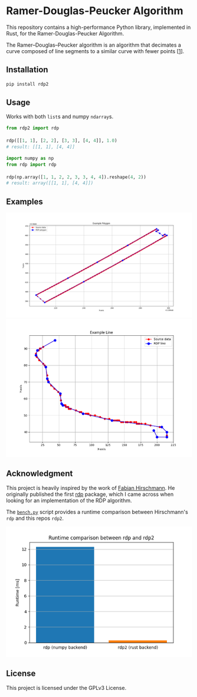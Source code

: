 # Ramer-Douglas-Peucker Algorithm

This repository contains a high-performance Python library, implemented in Rust, for the Ramer-Douglas-Peucker Algorithm.

The Ramer–Douglas–Peucker algorithm is an algorithm that decimates a curve composed of line segments to a similar curve with fewer points [[1](https://en.wikipedia.org/wiki/Ramer%E2%80%93Douglas%E2%80%93Peucker_algorithm)].


## Installation
```sh
pip install rdp2
```

## Usage
Works with both `list`s and numpy `ndarray`s. 
```py
from rdp2 import rdp

rdp([[1, 1], [2, 2], [3, 3], [4, 4]], 1.0)
# result: [[1, 1], [4, 4]]
```

```py
import numpy as np
from rdp import rdp

rdp(np.array([1, 1, 2, 2, 3, 3, 4, 4]).reshape(4, 2))
# result: array([[1, 1], [4, 4]])
```

## Examples
![Example Polygon with rdp](img/example_1.png "Example Polygon with rdp")
![Example line with rdp](img/example_2.png "Example line with rdp")

## Acknowledgment 
This project is heavily inspired by the work of [Fabian Hirschmann](https://github.com/fhirschmann). He originally published the first [rdp](https://github.com/fhirschmann/rdp) package, which I came across when looking for an implementation of the RDP algorithm. 

The [`bench.py`](./python/bench.py) script provides a runtime comparison between Hirschmann's `rdp` and this repos `rdp2`.

![Runtime comparison between rdp and rdp2](img/runtime.png "Runtime comparison between rdp and rdp2")


## License
This project is licensed under the GPLv3 License.